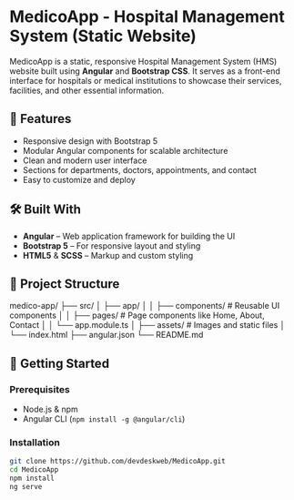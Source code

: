 # MedicoApp - Hospital Management System (Static Website)

MedicoApp is a static, responsive Hospital Management System (HMS) website built using **Angular** and **Bootstrap CSS**. It serves as a front-end interface for hospitals or medical institutions to showcase their services, facilities, and other essential information.

## 🏥 Features

- Responsive design with Bootstrap 5
- Modular Angular components for scalable architecture
- Clean and modern user interface
- Sections for departments, doctors, appointments, and contact
- Easy to customize and deploy

## 🛠️ Built With

- **Angular** – Web application framework for building the UI
- **Bootstrap 5** – For responsive layout and styling
- **HTML5** & **SCSS** – Markup and custom styling

## 📁 Project Structure

medico-app/
├── src/
│ ├── app/
│ │ ├── components/ # Reusable UI components
│ │ ├── pages/ # Page components like Home, About, Contact
│ │ └── app.module.ts
│ ├── assets/ # Images and static files
│ └── index.html
├── angular.json
└── README.md


## 🚀 Getting Started

### Prerequisites

- Node.js & npm
- Angular CLI (`npm install -g @angular/cli`)

### Installation

```bash
git clone https://github.com/devdeskweb/MedicoApp.git
cd MedicoApp
npm install
ng serve
